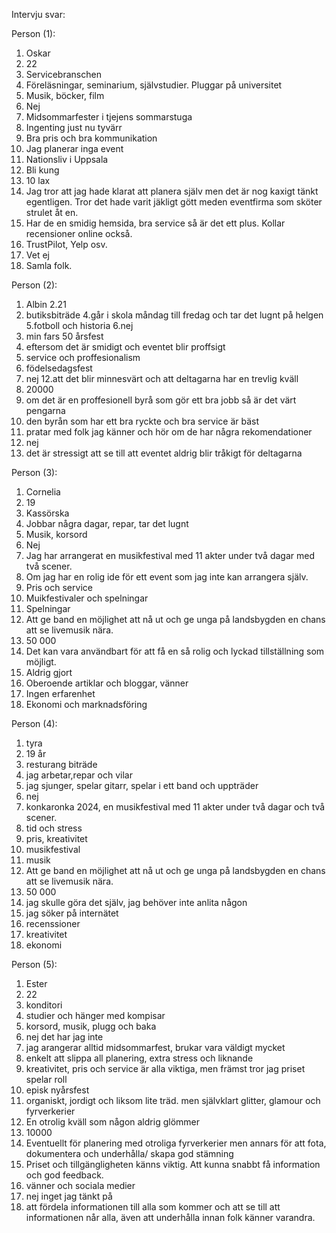 
Intervju svar:

Person (1):

1. Oskar 
2. 22
3. Servicebranschen
4. Föreläsningar, seminarium, självstudier. Pluggar på universitet
5. Musik, böcker, film
6. Nej
7. Midsommarfester i tjejens sommarstuga
8. Ingenting just nu tyvärr
9. Bra pris och bra kommunikation
10. Jag planerar inga event
11. Nationsliv i Uppsala
12. Bli kung
13. 10 lax
14. Jag tror att jag hade klarat att planera själv men det är nog kaxigt tänkt egentligen. Tror det hade varit jäkligt gött meden eventfirma som sköter strulet åt en.
15. Har de en smidig hemsida, bra service så är det ett plus. Kollar recensioner online också.
16. TrustPilot, Yelp osv.
17. Vet ej
18. Samla folk.

Person (2):

1. Albin
2.21
3. butiksbiträde
4.går i skola måndag till fredag och tar det lugnt på helgen
5.fotboll och historia 
6.nej
7. min fars 50 årsfest
8. eftersom det är smidigt och eventet blir proffsigt
9. service och proffesionalism
10. födelsedagsfest
11. nej
12.att det blir minnesvärt och att deltagarna har en trevlig kväll
13. 20000
14. om det är en proffesionell byrå som gör ett bra jobb så är det värt pengarna
15. den byrån som har ett bra ryckte och bra service är bäst
16. pratar med folk jag känner och hör om de har några rekomendationer
17. nej 
18. det är stressigt att se till att eventet aldrig blir tråkigt för deltagarna

Person (3):

1. Cornelia
2. 19 
3. Kassörska
4. Jobbar några dagar, repar, tar det lugnt
5. Musik, korsord
6. Nej
7. Jag har arrangerat en musikfestival med 11 akter under två dagar med två scener. 
8. Om jag har en rolig ide för ett event som jag inte kan arrangera själv.
9. Pris och service
10. Muikfestivaler och spelningar
11. Spelningar
12. Att ge band en möjlighet att nå ut och ge unga på landsbygden en chans att se livemusik nära. 
13. 50 000
14. Det kan vara användbart för att få en så rolig och lyckad tillställning som möjligt.
15. Aldrig gjort
16. Oberoende artiklar och bloggar, vänner
17. Ingen erfarenhet
18. Ekonomi och marknadsföring

Person (4):

1. tyra
2. 19 år
3. resturang biträde
4. jag arbetar,repar och vilar
5. jag sjunger, spelar gitarr, spelar i ett band och uppträder
6. nej
7. konkaronka 2024, en musikfestival med 11 akter under två dagar och två scener. 
8. tid och stress
9. pris, kreativitet
10. musikfestival
11. musik
12.  Att ge band en möjlighet att nå ut och ge unga på landsbygden en chans att se livemusik nära. 
13. 50 000
14. jag skulle göra det själv, jag behöver inte anlita någon
15. jag söker på internätet
16. recenssioner
17. kreativitet
18. ekonomi 

Person (5):

1. Ester   
2. 22
3. konditori 
4. studier och hänger med kompisar
5. korsord, musik, plugg och baka
6. nej det har jag inte
7. jag arangerar alltid midsommarfest, brukar vara väldigt mycket
8. enkelt att slippa all planering, extra stress och liknande
9. kreativitet, pris och service är alla viktiga, men främst tror jag priset spelar roll
10. episk nyårsfest
11. organiskt, jordigt och liksom lite träd. men självklart glitter, glamour  och fyrverkerier
12. En otrolig kväll som någon aldrig glömmer
13. 10000
14. Eventuellt för planering med otroliga fyrverkerier men annars för att fota, dokumentera och underhålla/ skapa god stämning
15. Priset och tillgängligheten känns viktig. Att kunna snabbt få information och god feedback.
16. vänner och sociala medier
17. nej inget jag tänkt på
18. att fördela informationen till alla som kommer och att se till att informationen når alla, även att underhålla innan folk känner varandra.